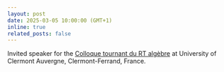 ```yaml
---
layout: post
date: 2025-03-05 10:00:00 (GMT+1)
inline: true
related_posts: false
---
```


Invited speaker for the [Colloque tournant du RT algèbre](https://indico.math.cnrs.fr/event/13314/) at University of Clermont Auvergne, Clermont-Ferrand, France.
